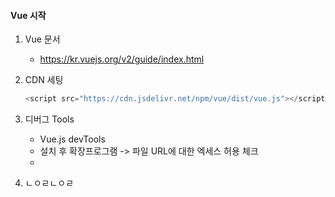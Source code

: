 #### Vue 시작

1. Vue 문서

   * https://kr.vuejs.org/v2/guide/index.html

2. CDN 세팅

   ```js
   <script src="https://cdn.jsdelivr.net/npm/vue/dist/vue.js"></script>
   ```

   

3. 디버그 Tools

   * Vue.js devTools
   * 설치 후 확장프로그램 -> 파일 URL에 대한 엑세스 허용 체크
   * 

4. ㄴㅇㄹㄴㅇㄹ